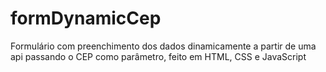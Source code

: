 # formDynamicCep
Formulário com preenchimento dos dados dinamicamente a partir de uma api passando o CEP como parâmetro, feito em HTML, CSS e JavaScript

